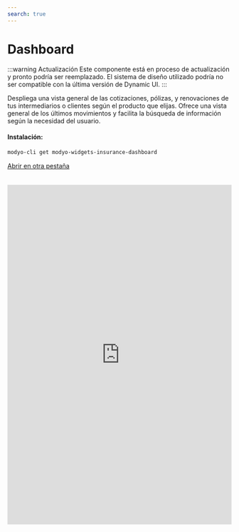```yaml
---
search: true
---
```


# Dashboard

:::warning Actualización
Este componente está en proceso de actualización y pronto podría ser reemplazado. El sistema de diseño utilizado podría no ser compatible con la última versión de Dynamic UI.
:::

Despliega una vista general de las cotizaciones, pólizas, y renovaciones de tus intermediarios o clientes según el producto que elijas. Ofrece una vista general de los últimos movimientos y facilita la búsqueda de información según la necesidad del usuario.

#### Instalación:

```bash
modyo-cli get modyo-widgets-insurance-dashboard
```

[Abrir en otra pestaña](https://widgets-es.modyo.com/seguros/broker/dashboard)

<iframe id="widgetFrame" src="https://widgets-es.modyo.com/seguros/broker/dashboard" width="100%" frameBorder="0"  style="min-height:762px;overflow:auto;margin-top:20px;"/>

| Funcionalidad       | Descripción                                                                                                                                                                                                              |
|---------------------|--------------------------------------------------------------------------------------------------------------------------------------------------------------------------------------------------------------------------|
| Buscador            | Facilita la búsqueda de información a través de datos claves de las cotizaciones y las pólizas. Personaliza las opciones o escoge búsquedas según el ID del producto, Nombre del tomador, o números de documento.        |
| Filtro de fecha     | Personaliza el calendario de resultados y optimiza los llamados al servicio de consulta según el interés de consulta de los usuarios o según los periodos de tiempo establecidos por los equipos legales.                |
| Tabla de resultados | Configura según el dispositivo y la necesidad del negocio los datos clave para mostrar un resumen de la información importante de las cotizaciones, pólizas y renovaciones.                                              |
| Organizador         | Optimiza espacio personalizando los paginadores de resultados y el filtro de orden para ofrecer una mejor experiencia según el interés del usuario.                                                                      |
| Nueva cotización    | Genera un acceso a la creación de nuevas cotizaciones de forma rápida y directa desde el dashboard principal.                                                                                                            |
| Nueva póliza        | Facilita la emisión de pólizas a través de la búsqueda de cotizaciones vigentes que tus intermediarios puedan emitir. Relaciona resultados de las últimas cotizaciones realizadas para aumentar la conversión (emisión). |
